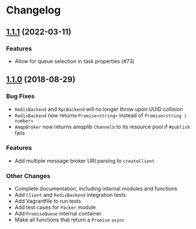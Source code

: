 # Changelog

## [1.1.1](https://github.com/node-celery-ts/node-celery-ts/compare/v1.1.0...v1.1.1) (2022-03-11)

### Features

* Allow for queue selection in task properties (#73)

## [1.1.0](https://github.com/node-celery-ts/node-celery-ts/compare/v1.0.0...v1.1.0) (2018-08-29)

### Bug Fixes

* `RedisBackend` and `RpcBackend` will no longer throw upon UUID collision
* `RedisBackend` now returns `Promise<string>` instead of `Promise<string | number>`
* `AmqpBroker` now returns amqplib `Channel`s to its resource pool if `#publish` fails

### Features

* Add multiple message broker URI parsing to `createClient`

### Other Changes

* Complete documentation, including internal modules and functions
* Add `Client` and `RedisBackend` integration tests
* Add Vagrantfile to run tests
* Add test cases for `Packer` module
* Add `PromiseQueue` internal container
* Make all functions that return a `Promise` `async`
